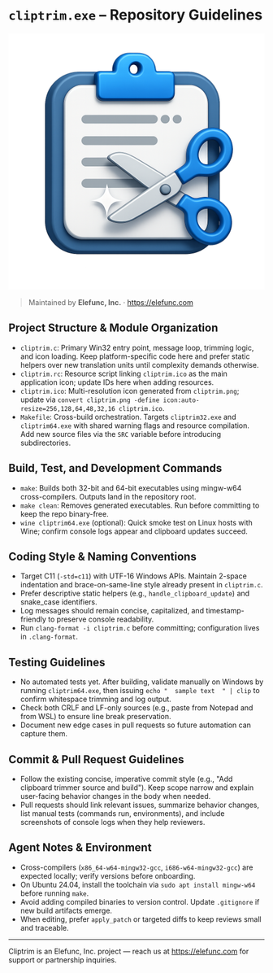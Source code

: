 # `cliptrim.exe` – Repository Guidelines
![Cliptrim icon](cliptrim.png)

> Maintained by **Elefunc, Inc.** · https://elefunc.com

## Project Structure & Module Organization
- `cliptrim.c`: Primary Win32 entry point, message loop, trimming logic, and icon loading. Keep platform-specific code here and prefer static helpers over new translation units until complexity demands otherwise.
- `cliptrim.rc`: Resource script linking `cliptrim.ico` as the main application icon; update IDs here when adding resources.
- `cliptrim.ico`: Multi-resolution icon generated from `cliptrim.png`; update via `convert cliptrim.png -define icon:auto-resize=256,128,64,48,32,16 cliptrim.ico`.
- `Makefile`: Cross-build orchestration. Targets `cliptrim32.exe` and `cliptrim64.exe` with shared warning flags and resource compilation. Add new source files via the `SRC` variable before introducing subdirectories.

## Build, Test, and Development Commands
- `make`: Builds both 32-bit and 64-bit executables using mingw-w64 cross-compilers. Outputs land in the repository root.
- `make clean`: Removes generated executables. Run before committing to keep the repo binary-free.
- `wine cliptrim64.exe` (optional): Quick smoke test on Linux hosts with Wine; confirm console logs appear and clipboard updates succeed.

## Coding Style & Naming Conventions
- Target C11 (`-std=c11`) with UTF-16 Windows APIs. Maintain 2-space indentation and brace-on-same-line style already present in `cliptrim.c`.
- Prefer descriptive static helpers (e.g., `handle_clipboard_update`) and snake_case identifiers.
- Log messages should remain concise, capitalized, and timestamp-friendly to preserve console readability.
- Run `clang-format -i cliptrim.c` before committing; configuration lives in `.clang-format`.

## Testing Guidelines
- No automated tests yet. After building, validate manually on Windows by running `cliptrim64.exe`, then issuing `echo "  sample text  " | clip` to confirm whitespace trimming and log output.
- Check both CRLF and LF-only sources (e.g., paste from Notepad and from WSL) to ensure line break preservation.
- Document new edge cases in pull requests so future automation can capture them.

## Commit & Pull Request Guidelines
- Follow the existing concise, imperative commit style (e.g., "Add clipboard trimmer source and build"). Keep scope narrow and explain user-facing behavior changes in the body when needed.
- Pull requests should link relevant issues, summarize behavior changes, list manual tests (commands run, environments), and include screenshots of console logs when they help reviewers.

## Agent Notes & Environment
- Cross-compilers (`x86_64-w64-mingw32-gcc`, `i686-w64-mingw32-gcc`) are expected locally; verify versions before onboarding.
- On Ubuntu 24.04, install the toolchain via `sudo apt install mingw-w64` before running `make`.
- Avoid adding compiled binaries to version control. Update `.gitignore` if new build artifacts emerge.
- When editing, prefer `apply_patch` or targeted diffs to keep reviews small and traceable.

---

Cliptrim is an Elefunc, Inc. project — reach us at https://elefunc.com for support or partnership inquiries.
